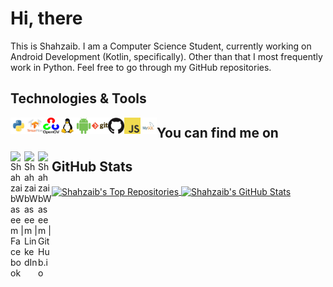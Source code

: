 # Hi, there
This is Shahzaib. I am a Computer Science Student, currently working on Android Development (Kotlin, specifically). Other than that I most frequently work in Python. Feel free to go through my GitHub repositories.


## Technologies & Tools
<img align="left" alt="Python" title="Python" width="26px" src="https://raw.githubusercontent.com/github/explore/80688e429a7d4ef2fca1e82350fe8e3517d3494d/topics/python/python.png" />
<img align="left" alt="Tensorflow" title="Tensorflow" width="26px" src="https://raw.githubusercontent.com/github/explore/80688e429a7d4ef2fca1e82350fe8e3517d3494d/topics/tensorflow/tensorflow.png" />
<img align="left" alt="OpenCV" title="OpenCV" width="26px" src="https://raw.githubusercontent.com/github/explore/80688e429a7d4ef2fca1e82350fe8e3517d3494d/topics/opencv/opencv.png" />
<img align="left" alt="Android" title="Android" width="26px" src="https://raw.githubusercontent.com/github/explore/80688e429a7d4ef2fca1e82350fe8e3517d3494d/topics/linux/linux.png"/>
<img align="left" alt="Android" title="Android" width="26px" src="https://raw.githubusercontent.com/github/explore/80688e429a7d4ef2fca1e82350fe8e3517d3494d/topics/android/android.png" />
<img align="left" alt="Git" title="Git" width="26px" src="https://raw.githubusercontent.com/github/explore/80688e429a7d4ef2fca1e82350fe8e3517d3494d/topics/git/git.png" />
<img align="left" alt="GitHub" title="GitHub" width="26px" src="https://raw.githubusercontent.com/github/explore/78df643247d429f6cc873026c0622819ad797942/topics/github/github.png" />
<img align="left" alt="JavaScript" title="JavaScript" width="26px" src="https://raw.githubusercontent.com/github/explore/80688e429a7d4ef2fca1e82350fe8e3517d3494d/topics/javascript/javascript.png" />
<img align="left" alt="MySQL" title="MySQL" width="26px" src="https://raw.githubusercontent.com/github/explore/80688e429a7d4ef2fca1e82350fe8e3517d3494d/topics/mysql/mysql.png" />


## You can find me on
[<img align="left" alt="ShahzaibWaseem | Facebook" width="22px" src="https://cdn.jsdelivr.net/npm/simple-icons@v3/icons/facebook.svg" />][facebook]
[<img align="left" alt="ShahzaibWaseem | LinkedIn" width="22px" src="https://cdn.jsdelivr.net/npm/simple-icons@v3/icons/linkedin.svg" />][linkedin]
[<img align="left" alt="ShahzaibWaseem | GitHub.io" width="22px" src=" http://i.imgur.com/9I6NRUm.png"/>][githubio]


## GitHub Stats
<a href = "https://github.com/ShahzaibWaseem/ShahzaibWaseem">
	<img align = "center" src = "https://github-readme-stats.vercel.app/api/top-langs/?username=ShahzaibWaseem&hide=matlab,php&title_color=ffffff&text_color=c9cacc&icon_color=2bbc8a&bg_color=1d1f21" alt = "Shahzaib's Top Repositories"/>
</a>
<a href = "https://github.com/ShahzaibWaseem/ShahzaibWaseem">
	<img align = "center" src = "https://github-readme-stats.vercel.app/api?username=ShahzaibWaseem&show_icons=true&line_height=27&count_private=true&title_color=ffffff&text_color=c9cacc&icon_color=2bbc8a&bg_color=1d1f21" alt = "Shahzaib's GitHub Stats"/>
</a>

<!-- links to my social media accounts -->
[linkedin]: https://www.linkedin.com/in/shahzaibwaseem/
[facebook]: https://www.facebook.com/ShahzaibWas/
[githubio]: https://shahzaibwaseem.github.io 